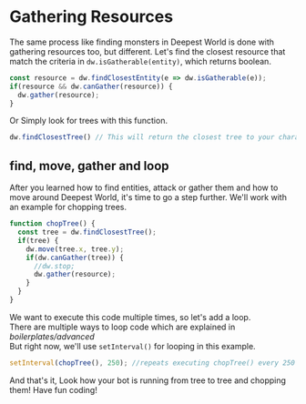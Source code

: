 # Gathering Resources

The same process like finding monsters in Deepest World is done with gathering resources too, but different.
Let's find the closest resource that match the criteria in `dw.isGatherable(entity)`, which returns boolean.

```js
const resource = dw.findClosestEntity(e => dw.isGatherable(e));
if(resource && dw.canGather(resource)) {
  dw.gather(resource);
}
```

Or Simply look for trees with this function.

```js
dw.findClosestTree() // This will return the closest tree to your character
```

## find, move, gather and loop

After you learned how to find entities, attack or gather them and how to move around Deepest World, it's time to go a step further. We'll work with an example for chopping trees.

```js
function chopTree() {
  const tree = dw.findClosestTree();
  if(tree) {
    dw.move(tree.x, tree.y);
    if(dw.canGather(tree)) {
      //dw.stop;
      dw.gather(resource);
    }
  }
}
```

We want to execute this code multiple times, so let's add a loop.  
There are multiple ways to loop code which are explained in *boilerplates/advanced*  
But right now, we'll use `setInterval()` for looping in this example.

```js
setInterval(chopTree(), 250); //repeats executing chopTree() every 250 milliseconds
```

And that's it, Look how your bot is running from tree to tree and chopping them! Have fun coding!